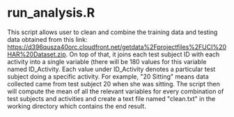 run_analysis.R
===================

This script allows user to clean and combine the training data and testing data obtained from this 
link: https://d396qusza40orc.cloudfront.net/getdata%2Fprojectfiles%2FUCI%20HAR%20Dataset.zip. On top of that,
it joins each test subject ID with each activity into a single variable (there will be 180 values for this variable named ID_Activity. Each value under ID_Activity denotes a particular test subject doing a specific activity. For example, "20 Sitting" means data collected came from test subject 20 when she was sitting. The script then will compute the mean of all the relevant variables for every combination of test subjects and activities and create a text file named "clean.txt" in the working directory which contains the end result.
